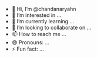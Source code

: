 - 👋 Hi, I’m @chandanaryahn
- 👀 I’m interested in ...
- 🌱 I’m currently learning ...
- 💞️ I’m looking to collaborate on ...
- 📫 How to reach me ...
- 😄 Pronouns: ...
- ⚡ Fun fact: ...

<!---
chandanaryahn/chandanaryahn is a ✨ special ✨ repository because its `README.md` (this file) appears on your GitHub profile.
You can click the Preview link to take a look at your changes.
--->
